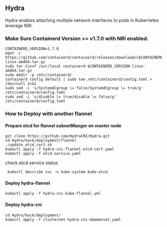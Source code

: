 ## Hydra

Hydra enables attaching multiple network interfaces to pods in Kubernetes leverage NRI.

### Make Sure Containerd Version >= v1.7.0 with NRI enabled.

```shell
CONTAINERD_VERSION=1.7.0
wget -c https://github.com/containerd/containerd/releases/download/v$CONTAINERD_VERSION/containerd-$CONTAINERD_VERSION-linux-amd64.tar.gz 
sudo tar Czxvf /usr/local containerd-$CONTAINERD_VERSION-linux-amd64.tar.gz 
sudo mkdir -p /etc/containerd/ 
containerd config default | sudo tee /etc/containerd/config.toml > /dev/null 2>&1
sudo sed -i 's/SystemdCgroup \= false/SystemdCgroup \= true/g' /etc/containerd/config.toml 
sudo sed -i 's/disable \= true/disable \= false/g' /etc/containerd/config.toml
```

### How to Deploy with another flannel

#### Prepare etcd for flannel subnetManger on master node
```shell
git clone https://github.com/HydraCNI/Hydra.git
cd Hydra/hack/deployment/flannel
./update_etcd_cert.sh
kubectl apply -f hydra-cni-flannel-etcd-cert.yaml
kubectl apply -f etcd-service.yaml
```

check etcd service status
```shell
 kubectl describe svc -n kube-system kube-etcd
```
#### Deploy hydra-flannel

```shell
kubectl apply -f hydra-cni-kube-flannel.yml
```

#### Deploy hydra-cni
```shell
cd Hydra/hack/deployment/ 
kubectl apply -f clusternet-hydra-cni-daemonset.yaml
```